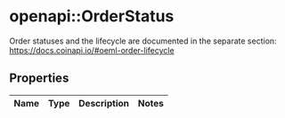 # openapi::OrderStatus

Order statuses and the lifecycle are documented in the separate section: https://docs.coinapi.io/#oeml-order-lifecycle 
## Properties
Name | Type | Description | Notes
------------ | ------------- | ------------- | -------------


